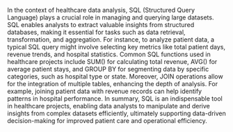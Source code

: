 In the context of healthcare data analysis, SQL (Structured Query Language) plays a crucial role in managing and querying large datasets. SQL enables analysts to extract valuable insights from structured databases, making it essential for tasks such as data retrieval, transformation, and aggregation.
For instance, to analyze patient data, a typical SQL query might involve selecting key metrics like total patient days, revenue trends, and hospital statistics. Common SQL functions used in healthcare projects include SUM() for calculating total revenue, AVG() for average patient stays, and GROUP BY for segmenting data by specific categories, such as hospital type or state.
Moreover, JOIN operations allow for the integration of multiple tables, enhancing the depth of analysis. For example, joining patient data with revenue records can help identify patterns in hospital performance.
In summary, SQL is an indispensable tool in healthcare projects, enabling data analysts to manipulate and derive insights from complex datasets efficiently, ultimately supporting data-driven decision-making for improved patient care and operational efficiency.
